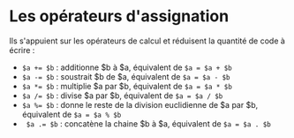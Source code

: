 # Les opérateurs d'assignation

Ils s'appuient sur les opérateurs de calcul et réduisent la quantité de code à écrire :

- ```$a += $b``` : additionne \$b à \$a, équivalent de ```$a = $a + $b```
- ```$a -= $b``` : soustrait \$b de \$a, équivalent de ```$a = $a - $b```
- ```$a *= $b``` : multiplie \$a par \$b, équivalent de ```$a = $a * $b```
- ```$a /= $b``` : divise \$a par \$b, équivalent de ```$a = $a / $b```
- ```$a %= $b``` : donne le reste de la division euclidienne de \$a par \$b, équivalent de ```$a = $a % $b```
- ``` $a .= $b``` : concatène la chaine \$b à \$a, équivalent de ```$a = $a . $b```
